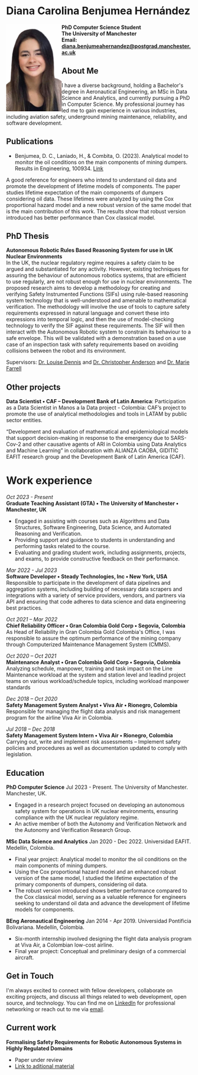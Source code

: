 # Diana Carolina Benjumea Hernández

<div>
  <img src="FOTO 4.jpg" alt="Profile Image" width="150" align="left">  
</div>

**PhD Computer Science Student**    
**The University of Manchester**     
**Email: diana.benjumeahernandez@postgrad.manchester.ac.uk**  


## About Me

I have a diverse background, holding a Bachelor's degree in Aeronautical Engineering, an MSc in Data Science and Analytics, and currently pursuing a PhD in Computer Science. My professional journey has led me to gain experience in various industries, including aviation safety, underground mining maintenance, reliability, and software development.


## Publications

- Benjumea, D. C., Laniado, H., & Combita, O. (2023). Analytical model to monitor the oil conditions on the main
 components of mining dumpers. Results in Engineering, 100934. [Link](https://www.sciencedirect.com/science/article/pii/S2590123023000610)

A good reference for engineers who intend to understand oil data and promote the development of lifetime models of components. The paper studies lifetime expectation of the main components of dumpers considering oil data. These lifetimes were analyzed by using the Cox proportional hazard model and a new robust version of the same model that is the main contribution of this work. The results show that robust version introduced has better performance than Cox classical model.


## PhD Thesis

**Autonomous Robotic Rules Based Reasoning System for use in UK Nuclear Environments**\
In the UK, the nuclear regulatory regime requires a safety claim to be argued and substantiated for any activity. However, existing techniques for assuring the behaviour of autonomous robotics systems, that are efficient to use regularly, are not robust enough for use in nuclear environments. The proposed research aims to develop a methodology for creating and verifying Safety Instrumented Functions (SIFs) using rule-based reasoning system technology that is well-understood and amenable to mathematical verification. The methodology will involve the use of tools to capture safety requirements expressed in natural language and convert these into expressions into temporal logic, and then the use of model-checking technology to verify the SIF against these requirements. The SIF will then interact with the Autonomous Robotic system to constrain its behaviour to a safe envelope. This will be validated with a demonstration based on a use case of an inspection task with safety requirements based on avoiding collisions between the robot and its environment.

Supervisors: [Dr. Louise Dennis](https://personalpages.manchester.ac.uk/staff/louise.dennis/) and [Dr. Christopher Anderson](https://www.linkedin.com/in/dr-christopher-anderson-3baa5715/?originalSubdomain=uk) and [Dr. Marie Farrell](https://mariefarrell.github.io/)


## Other projects

**Data Scientist • CAF – Development Bank of Latin America**: Participation as a Data Scientist in Manos a la Data project - Colombia: CAF’s project to promote the use of analytical methodologies and tools in LATAM by public sector entities.

“Development and evaluation of mathematical and epidemiological models that support decision-making in response to the emergency due to SARS- Cov-2 and other causative agents of ARI in Colombia using Data Analytics and Machine Learning” in collaboration with ALIANZA CAOBA, GIDITIC EAFIT research group and the Development Bank of Latin America (CAF).


# Work experience
_Oct 2023 - Present_\
**Graduate Teaching Assistant (GTA) • The University of Manchester • Manchester, UK**
- Engaged in assisting with courses such as Algorithms and Data Structures, Software Engineering, Data Science, and Automated Reasoning and Verification.
- Providing support and guidance to students in understanding and performing tasks related to the course.
- Evaluating and grading student work, including assignments, projects, and exams, to provide constructive feedback on their performance.

_Mar 2022 - Jul 2023_\
**Software Developer • Steady Technologies, Inc • New York, USA**\
Responsible to participate in the development of data pipelines and aggregation systems, including building of necessary data scrapers and integrations with a variety of service providers, vendors, and partners via API and ensuring that code adheres to data science and data engineering best practices.

_Oct 2021 – Mar 2022_\
**Chief Reliability Officer • Gran Colombia Gold Corp • Segovia, Colombia**\
As Head of Reliability in Gran Colombia Gold Colombia's Office, I was responsible to assure the optimum performance of the mining company through Computerized Maintenance Management System (CMMS).

_Oct 2020 – Oct 2021_\
**Maintenance Analyst • Gran Colombia Gold Corp • Segovia, Colombia**\
Analyzing schedule, manpower, training and task impact on the Line Maintenance workload at the system and station level and leadind project teams on various workload/schedule topics, including workload manpower standards

_Dec 2018 – Oct 2020_\
**Safety Management System Analyst • Viva Air • Rionegro, Colombia**\
Responsible for managing the flight data analysis and risk management program for the airline Viva Air in Colombia.

_Jul 2018 – Dec 2018_\
**Safety Management System Intern • Viva Air • Rionegro, Colombia**\
Carrying out, write and implement risk assessments – Implement safety policies and procedures as well as documentation updated to comply with legislation.


## Education

**PhD Computer Science** Jul 2023 - Present. The University of Manchester. Manchester, UK.
- Engaged in a research project focused on developing an autonomous safety system for operations in UK nuclear environments, ensuring compliance with the UK nuclear regulatory regime.
- An active member of both the Autonomy and Verification Network and the Autonomy and Verification Research Group.

**MSc Data Science and Analytics** Jan 2020 - Dec 2022. Universidad EAFIT. Medellín, Colombia.
- Final year project: Analytical model to monitor the oil conditions on the main components of mining dumpers.
- Using the Cox proportional hazard model and an enhanced robust version of the same model, I studied the lifetime expectation of the primary components of dumpers, considering oil data.
- The robust version introduced shows better performance compared to the Cox classical model, serving as a valuable reference for engineers seeking to understand oil data and advance the development of lifetime models for components.

**BEng Aeronautical Engineering** Jan 2014 - Apr 2019. Universidad Pontificia Bolivariana. Medellín, Colombia.
- Six-month internship involved designing the flight data analysis program at Viva Air, a Colombian low-cost airline.
- Final year project: Conceptual and preliminary design of a commercial aircraft.


## Get in Touch

I'm always excited to connect with fellow developers, collaborate on exciting projects, and discuss all things related to web development, open source, and technology. You can find me on [LinkedIn](https://www.linkedin.com/in/diana-carolina-benjumea-hernandez-64b87313b/) for professional networking or reach out to me via [email](diana.benjumeahernandez@postgrad.manchester.ac.uk).

## Current work
**Formalising Safety Requirements for Robotic Autonomous Systems in Highly Regulated Domains**
- Paper under review 
- [Link to aditional material](https://dianabenjumea.github.io/RE/requirements/)

